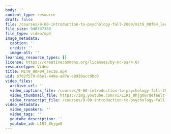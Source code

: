 ```yaml
---
body: ''
content_type: resource
draft: false
file: /courses/9-00-introduction-to-psychology-fall-2004/mit9_00f04_lec16_360p_16_9.mp4
file_size: 940337350
file_type: video/mp4
image_metadata:
  caption: ''
  credit: ''
  image-alt: ''
learning_resource_types: []
license: https://creativecommons.org/licenses/by-nc-sa/4.0/
resourcetype: Video
title: MIT9_00F04_lec16.mp4
uid: b702f579-66e1-449a-a87e-e8930acc9bc0
video_files:
  archive_url: ''
  video_captions_file: /courses/9-00-introduction-to-psychology-fall-2004/1xaJnj4QJ1osi23O8Ftltadshmn3ZNawW_transcript.webvtt
  video_thumbnail_file: https://img.youtube.com/vi/LIRI_8hjgm8/default.jpg
  video_transcript_file: /courses/9-00-introduction-to-psychology-fall-2004/1xaJnj4QJ1osi23O8Ftltadshmn3ZNawW_transcript.pdf
video_metadata:
  video_speakers: ''
  video_tags: ''
  youtube_description: ''
  youtube_id: LIRI_8hjgm8
---
```

